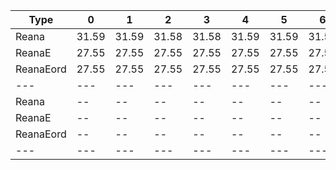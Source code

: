 | Type | 0 | 1 | 2 | 3 | 4 | 5 | 6 | 7 | 8 |
|---|---|---|---|---|---|---|---|---|---|
| Reana | 31.59 | 31.59 | 31.58 | 31.58 | 31.59 | 31.59 | 31.58 | 31.58 | 31.58 |
| ReanaE | 27.55 | 27.55 | 27.55 | 27.55 | 27.55 | 27.55 | 27.55 | 27.55 | -- |
| ReanaEord | 27.55 | 27.55 | 27.55 | 27.55 | 27.55 | 27.55 | 27.55 | 27.55 | **27.55** |
| --- | --- | --- | --- | --- | --- | --- | --- | --- | --- |
| Reana | -- | -- | -- | -- | -- | -- | -- | -- | -- |
| ReanaE | -- | -- | -- | -- | -- | -- | -- | -- | -- |
| ReanaEord | -- | -- | -- | -- | -- | -- | -- | -- | -- |
|---|---|---|---|---|---|---|---|---|---|

